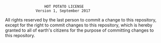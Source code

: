                       HOT POTATO LICENSE
                  Version 1, September 2017
All rights reserved by the last person to commit a change to this
repository, except for the right to commit changes to this repository,
which is hereby granted to all of earth's citizens for the purpose of
committing changes to this repository.